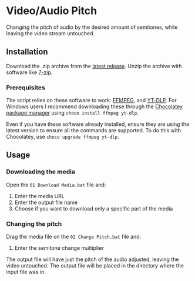 # Video/Audio Pitch
Changing the pitch of audio by the desired amount of semitones, while leaving the video stream untouched.

## Installation

Download the .zip archive from the [latest release](https://github.com/Okom1/video-audio-pitch/releases/latest). Unzip the archive with software like [7-zip](https://www.7-zip.org/).

### Prerequisites

The script relies on these software to work: [FFMPEG](https://ffmpeg.org/download.html), and [YT-DLP](https://github.com/yt-dlp/yt-dlp/releases/latest). For Windows users I recommend downloading these through the [Chocolatey package manager](https://chocolatey.org/install#install-step2) using `choco install ffmpeg yt-dlp`.

Even if you have these software already installed, ensure they are using the latest version to ensure all the commands are supported. To do this with Chocolatey, use `choco upgrade ffmpeg yt-dlp`.

## Usage

### Downloading the media

Open the `01 Download Media.bat` file and:
1. Enter the media URL
2. Enter the output file name
3. Choose if you want to download only a specific part of the media

### Changing the pitch

Drag the media file on the `02 Change Pitch.bat` file and:
1. Enter the semitone change multiplier

The output file will have just the pitch of the audio adjusted, leaving the video untouched. The output file will be placed in the directory where the input file was in.
